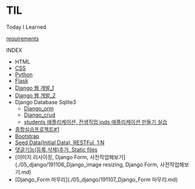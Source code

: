 # TIL
Today I Learned 

[requirements](./05_django/01_django_intro_2/requirements.txt)

INDEX

- HTML
- [CSS](./02_CSS/191022_CSS.md)
- [Python]()
- [Flask](./04_Flask/191023_Flask.md)
- [Django 웹 개발_1](./05_django/191028_Django.md)
- [Django 웹 개발_2](./05_django/191029_Django.md)
- Django Database Sqlite3
  - [Django_orm](./05_django/191030_Django_orm.md)
  - [Django_crud](./05_django/191030_Django_crud.md)
  - [students 애플리케이션, 전생직업 jods 애플리케이션 만들기 실습](./05_django/191031_Django_실습.md)
- [종합실습프로젝트#1](./05_django/191101_Django_connected_PRJ1.md)
- [Bootstrap](./02_CSS/191104_Django_Bootstrap.md)
- [Seed Data(Initial Data), RESTFul, 1:N ](https://github.com/YeongSeonKim/TIL/blob/master/05_django/191104_Django_Seed%20Data_RESTFul_1%EB%8C%80N.md)
- [댓글기능(등록,삭제)추가, Static files](https://github.com/YeongSeonKim/TIL/blob/master/05_django/191105_Django_%EB%8C%93%EA%B8%80%EA%B8%B0%EB%8A%A5%EC%B6%94%EA%B0%80%2CStatic%20files.md)
- [이미지 리사이징, Django Form, 사전작업해보기](./05_django/191106_Django_image resizing, Django Form, 사전작업해보기.md)
- [Django_Form 마무리](./05_django/191107_Django_Form 마무리.md)
